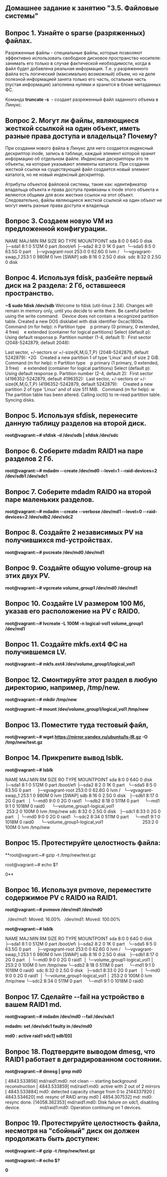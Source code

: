 ## Домашнее задание к занятию "3.5. Файловые системы"
##
## Вопрос 1. Узнайте о sparse (разряженных) файлах.
Разряженные файлы - специальные файлы, которые позволяют эффективно использовать свободное дисковое пространство носителя: занимать его только в случае фактической необходимости, когда в файл будет добавлена реальная информация. Т.е. у разряженного файла есть логический (максимально возможный) объем, но на деле полезной информацией занята только его часть, остальная часть (пустая информация) заполнена нулями и хранится в блоке метаданных ФС.

Команда **truncate -s<size> <file-name>** - создает разряженный файл заданного объема в Линукс.
##
## Вопрос 2. Могут ли файлы, являющиеся жесткой ссылкой на один объект, иметь разные права доступа и владельца? Почему?

При создании нового файла в Линукс для него создается индексный дескриптор inode, запись в таблице, каждый элемент которой хранит информацию об отдельном файле. Индексные дескрипторы это те объекты, на которые указывают элементы каталога. При создании жесткой ссылки на существующий файл создается новый элемент каталога, но не новый индексный дескриптор.

Атрибуты объектов файловой системы, такие как: идентификатор владельца объекта и права доступа привязаны к inode этого объекта и являются общими для всех жестких ссылок на этот объект. Следовательно, файлы являющиеся жесткой ссылкой на один объект не могут иметь разные права доступа и владельца
##
## Вопрос 3. Создаем новую VM из предложенной конфигурации.

NAME MAJ:MIN RM SIZE RO TYPE MOUNTPOINT
sda 8:0 0 64G 0 disk 
├─sda1 8:1 0 512M 0 part /boot/efi
├─sda2 8:2 0 1K 0 part 
└─sda5 8:5 0 63.5G 0 part 
  ├─vgvagrant-root 253:0 0 62.6G 0 lvm /
  └─vgvagrant-swap_1 253:1 0 980M 0 lvm [SWAP]
sdb 8:16 0 2.5G 0 disk 
sdc 8:32 0 2.5G 0 disk 
 
##
## Вопрос 4. Используя fdisk, разбейте первый диск на 2 раздела: 2 Гб, оставшееся пространство.

**~$ sudo fdisk /dev/sdb**
Welcome to fdisk (util-linux 2.34).
Changes will remain in memory only, until you decide to write them.
Be careful before using the write command.
 
Device does not contain a recognized partition table.
Created a new DOS disklabel with disk identifier 0xcac1800a.
 
Command (m for help): n
Partition type
   p primary (0 primary, 0 extended, 4 free)
   e extended (container for logical partitions)
Select (default p): 
 
Using default response p.
Partition number (1-4, default 1): 
First sector (2048-5242879, default 2048): 

Last sector, +/-sectors or +/-size{K,M,G,T,P} (2048-5242879, default 5242879): +2G
 
Created a new partition 1 of type 'Linux' and of size 2 GiB.
 
Command (m for help): n
Partition type
   p primary (1 primary, 0 extended, 3 free)
   e extended (container for logical partitions)
Select (default p): 
 
Using default response p.
Partition number (2-4, default 2): 
First sector (4196352-5242879, default 4196352): 
Last sector, +/-sectors or +/-size{K,M,G,T,P} (4196352-5242879, default 5242879): 
 
Created a new partition 2 of type 'Linux' and of size 511 MiB.
 
Command (m for help): w
The partition table has been altered.
Calling ioctl() to re-read partition table.
Syncing disks.
 
##
## Вопрос 5. Используя sfdisk, перенесите данную таблицу разделов на второй диск.

**root@vagrant:~# sfdisk -d /dev/sdb | sfdisk /dev/sdc**
 
##
## Вопрос 6. Соберите mdadm RAID1 на паре разделов 2 Гб.

**root@vagrant:~# mdadm --create /dev/md0 --level=1 --raid-devices=2 /dev/sdb1 /dev/sdc1**
##
## Вопрос 7. Соберите mdadm RAID0 на второй паре маленьких разделов.

**root@vagrant:~# mdadm --create --verbose /dev/md1 --level=0 --raid-devices=2 /dev/sdb2 /dev/sdc2**
##
## Вопрос 8. Создайте 2 независимых PV на получившихся md-устройствах.

**root@vagrant:~# pvcreate /dev/md0 /dev/md1**
##
## Вопрос 9. Создайте общую volume-group на этих двух PV.

**root@vagrant:~# vgcreate volume_group1 /dev/md0 /dev/md1**
##
## Вопрос 10. Создайте LV размером 100 Мб, указав его расположение на PV с RAID0.

**root@vagrant:~# lvcreate -L 100M -n logical-vol1 volume_group1 /dev/md1**
##
## Вопрос 11. Создайте mkfs.ext4 ФС на получившемся LV.

**root@vagrant:~# mkfs.ext4 /dev/volume_group1/logical_vol1**
 
##
## Вопрос 12. Смонтируйте этот раздел в любую директорию, например, /tmp/new.

**root@vagrant:~# mkdir /tmp/new**

**root@vagrant:~# mount /dev/volume_group1/logical_vol1 /tmp/new**
 
##
## Вопрос 13. Поместите туда тестовый файл,

**root@vagrant:~# wget https://mirror.yandex.ru/ubuntu/ls-lR.gz -O /tmp/new/test.gz**
 
##
## Вопрос 14. Прикрепите вывод lsblk.

**root@vagrant:~# lsblk**

NAME MAJ:MIN RM SIZE RO TYPE MOUNTPOINT
sda 8:0 0 64G 0 disk  
├─sda1 8:1 0 512M 0 part /boot/efi
├─sda2 8:2 0 1K 0 part  
└─sda5 8:5 0 63.5G 0 part  
  ├─vgvagrant-root 253:0 0 62.6G 0 lvm /
  └─vgvagrant-swap_1 253:1 0 980M 0 lvm [SWAP]
sdb 8:16 0 2.5G 0 disk  
├─sdb1 8:17 0 2G 0 part  
│ └─md0 9:0 0 2G 0 raid1 
└─sdb2 8:18 0 511M 0 part  
  └─md1 9:1 0 1018M 0 raid0 
    └─volume_group1-logical_vol1
                               253:2 0 100M 0 lvm /tmp/new
sdc 8:32 0 2.5G 0 disk  
├─sdc1 8:33 0 2G 0 part  
│ └─md0 9:0 0 2G 0 raid1 
└─sdc2 8:34 0 511M 0 part  
  └─md1 9:1 0 1018M 0 raid0 
    └─volume_group1-logical_vol1
                               253:2 0 100M 0 lvm /tmp/new
 
##
## Вопрос 15. Протестируйте целостность файла:

**root@vagrant:~# gzip -t /tmp/new/test.gz

root@vagrant:~# echo $?

0**
 
##
## Вопрос 16. Используя pvmove, переместите содержимое PV с RAID0 на RAID1.

**root@vagrant:~# pvmove /dev/md1 /dev/md0**

  /dev/md1: Moved: 16.00%
  /dev/md1: Moved: 100.00%

**root@vagrant:~# lsblk**

NAME MAJ:MIN RM SIZE RO TYPE MOUNTPOINT
sda 8:0 0 64G 0 disk  
├─sda1 8:1 0 512M 0 part /boot/efi
├─sda2 8:2 0 1K 0 part  
└─sda5 8:5 0 63.5G 0 part  
  ├─vgvagrant-root 253:0 0 62.6G 0 lvm /
  └─vgvagrant-swap_1 253:1 0 980M 0 lvm [SWAP]
sdb 8:16 0 2.5G 0 disk  
├─sdb1 8:17 0 2G 0 part  
│ └─md0 9:0 0 2G 0 raid1 
│ └─volume_group1-logical_vol1
│ 253:2 0 100M 0 lvm /tmp/new
└─sdb2 8:18 0 511M 0 part  
  └─md1 9:1 0 1018M 0 raid0 
sdc 8:32 0 2.5G 0 disk  
├─sdc1 8:33 0 2G 0 part  
│ └─md0 9:0 0 2G 0 raid1 
│ └─volume_group1-logical_vol1
│ 253:2 0 100M 0 lvm /tmp/new
└─sdc2 8:34 0 511M 0 part  
  └─md1 9:1 0 1018M 0 raid0 
##
## Вопрос 17. Сделайте --fail на устройство в вашем RAID1 md.

**root@vagrant:~# mdadm /dev/md0 --fail /dev/sdc1**

**mdadm: set /dev/sdc1 faulty in /dev/md0**

**md0 : active raid1 sdc1[1](F) sdb1[0]**
##
## Вопрос 18. Подтвердите выводом dmesg, что RAID1 работает в деградированном состоянии.

**root@vagrant:~# dmesg | grep md0**

[ 4843.533856] md/raid1:md0: not clean -- starting background reconstruction
[ 4843.533859] md/raid1:md0: active with 2 out of 2 mirrors
[ 4843.533884] md0: detected capacity change from 0 to 2144337920
[ 4843.534620] md: resync of RAID array md0
[ 4854.307532] md: md0: resync done.
[14058.362353] md/raid1:md0: Disk failure on sdc1, disabling device.
               md/raid1:md0: Operation continuing on 1 devices.
 
##
## Вопрос 19. Протестируйте целостность файла, несмотря на "сбойный" диск он должен продолжать быть доступен:

**root@vagrant:~# gzip -t /tmp/new/test.gz**

**root@vagrant:~# echo $?**

**0**